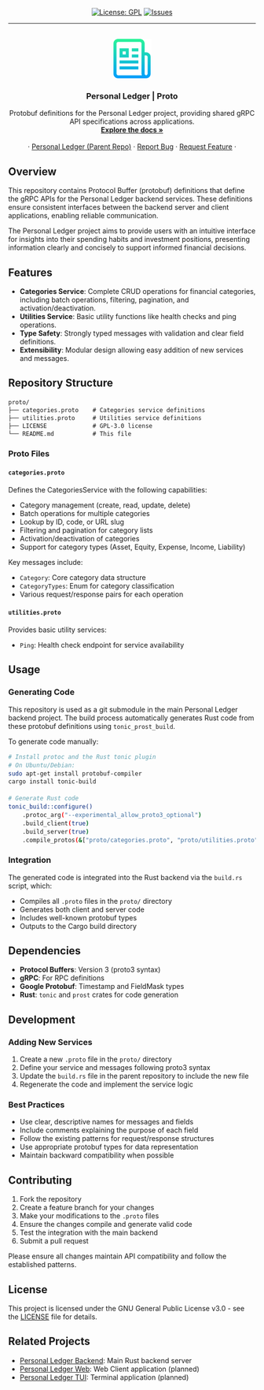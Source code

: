 <!-- Improved compatibility of back to top link -->
<a name="readme-top"></a>

<!-- Repo Badges | https://shields.io/badges -->
<div align="center">
  
[![License: GPL][license-shield]][license-url]
[![Issues][issues-shield]][issues-url]

</div>

---

<!-- PROJECT HEADER -->
<br />
<div align="center">
    <a href="https://github.com/IanTeda/personal-ledger-proto">
        <img src="docs/images/logo.png" alt="Logo" width="80" height="80">
    </a>
    <h3 align="center">Personal Ledger | Proto</h3>
    <p align="center">
        Protobuf definitions for the Personal Ledger project, providing shared gRPC API specifications across applications.
        <br />
        <a href="https://ianteda.github.io/personal-ledger-proto/"><strong>Explore the docs »</strong></a>
    <br />
    <br />
    ·
    <a href="https://github.com/IanTeda/personal-ledger">Personal Ledger (Parent Repo)</a>
    ·
    <a href="https://ianteda.github.io/personal-ledger-proto/issues">Report Bug</a>
    ·
    <a href="https://ianteda.github.io/personal-ledger-proto/issues">Request Feature</a>
    ·		
  </p>
</div>

## Overview

This repository contains Protocol Buffer (protobuf) definitions that define the gRPC APIs for the Personal Ledger backend services. These definitions ensure consistent interfaces between the backend server and client applications, enabling reliable communication.

The Personal Ledger project aims to provide users with an intuitive interface for insights into their spending habits and investment positions, presenting information clearly and concisely to support informed financial decisions.

## Features

- **Categories Service**: Complete CRUD operations for financial categories, including batch operations, filtering, pagination, and activation/deactivation.
- **Utilities Service**: Basic utility functions like health checks and ping operations.
- **Type Safety**: Strongly typed messages with validation and clear field definitions.
- **Extensibility**: Modular design allowing easy addition of new services and messages.

## Repository Structure

```
proto/
├── categories.proto    # Categories service definitions
├── utilities.proto     # Utilities service definitions
├── LICENSE             # GPL-3.0 license
└── README.md           # This file
```

### Proto Files

#### `categories.proto`
Defines the CategoriesService with the following capabilities:
- Category management (create, read, update, delete)
- Batch operations for multiple categories
- Lookup by ID, code, or URL slug
- Filtering and pagination for category lists
- Activation/deactivation of categories
- Support for category types (Asset, Equity, Expense, Income, Liability)

Key messages include:
- `Category`: Core category data structure
- `CategoryTypes`: Enum for category classification
- Various request/response pairs for each operation

#### `utilities.proto`
Provides basic utility services:
- `Ping`: Health check endpoint for service availability

## Usage

### Generating Code

This repository is used as a git submodule in the main Personal Ledger backend project. The build process automatically generates Rust code from these protobuf definitions using `tonic_prost_build`.

To generate code manually:

```bash
# Install protoc and the Rust tonic plugin
# On Ubuntu/Debian:
sudo apt-get install protobuf-compiler
cargo install tonic-build

# Generate Rust code
tonic_build::configure()
    .protoc_arg("--experimental_allow_proto3_optional")
    .build_client(true)
    .build_server(true)
    .compile_protos(&["proto/categories.proto", "proto/utilities.proto"], &["proto/"])?;
```

### Integration

The generated code is integrated into the Rust backend via the `build.rs` script, which:
- Compiles all `.proto` files in the `proto/` directory
- Generates both client and server code
- Includes well-known protobuf types
- Outputs to the Cargo build directory

## Dependencies

- **Protocol Buffers**: Version 3 (proto3 syntax)
- **gRPC**: For RPC definitions
- **Google Protobuf**: Timestamp and FieldMask types
- **Rust**: `tonic` and `prost` crates for code generation

## Development

### Adding New Services

1. Create a new `.proto` file in the `proto/` directory
2. Define your service and messages following proto3 syntax
3. Update the `build.rs` file in the parent repository to include the new file
4. Regenerate the code and implement the service logic

### Best Practices

- Use clear, descriptive names for messages and fields
- Include comments explaining the purpose of each field
- Follow the existing patterns for request/response structures
- Use appropriate protobuf types for data representation
- Maintain backward compatibility when possible

## Contributing

1. Fork the repository
2. Create a feature branch for your changes
3. Make your modifications to the `.proto` files
4. Ensure the changes compile and generate valid code
5. Test the integration with the main backend
6. Submit a pull request

Please ensure all changes maintain API compatibility and follow the established patterns.

## License

This project is licensed under the GNU General Public License v3.0 - see the [LICENSE](LICENSE) file for details.

## Related Projects

- [Personal Ledger Backend](https://github.com/IanTeda/personal-ledger-backend): Main Rust backend server
- [Personal Ledger Web](https://github.com/IanTeda/personal-ledger-react): Web Client application (planned)
- [Personal Ledger TUI](https://github.com/IanTeda/personal-ledger-react): Terminal application (planned)


<!-- MARKDOWN LINKS & IMAGES -->
<!-- https://www.markdownguide.org/basic-syntax/#reference-style-links -->
<!-- https://shields.io/badges -->
[contributors-shield]: https://img.shields.io/github/contributors/IanTeda/personal-ledger-proto.svg?style=for-the-badge
[contributors-url]: https://github.com/IanTeda/personal-ledger-proto/graphs/contributors
[forks-shield]: https://img.shields.io/github/forks/IanTeda/personal-ledger-proto.svg?style=for-the-badge
[forks-url]: https://github.com/IanTeda/personal-ledger-proto/network/members
[stars-shield]: https://img.shields.io/github/stars/IanTeda/personal-ledger-proto.svg?style=for-the-badge
[stars-url]: https://github.com/IanTeda/personal-ledger-proto/stargazers
[issues-shield]: https://img.shields.io/github/issues/IanTeda/personal-ledger-proto.svg?style=for-the-badge
[issues-url]: https://github.com/IanTeda/personal-ledger-proto/issues
[license-shield]: https://img.shields.io/github/license/IanTeda/personal-ledger-proto.svg?style=for-the-badge
[license-url]: https://github.com/IanTeda/personal-ledger-proto/blob/master/LICENSE.txt
[linkedin-shield]: https://img.shields.io/badge/-LinkedIn-black.svg?style=for-the-badge&logo=linkedin&colorB=555
[linkedin-url]: https://linkedin.com/in/ianteda